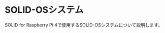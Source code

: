 # SOLID-OSシステム

SOLID for Raspberry Pi 4で使用するSOLID-OSシステムについて説明します。

<!-- TODO: SOLID-OS (SOLID-OS with FMP3 kernel, user app runs on it, etc.) -->
<!-- TODO: ログ出力 -->
<!-- TODO: メモリマップ -->
<!-- TODO: OS間通信 (SOLID Filesystem and Sockets are connected to Linux) -->
